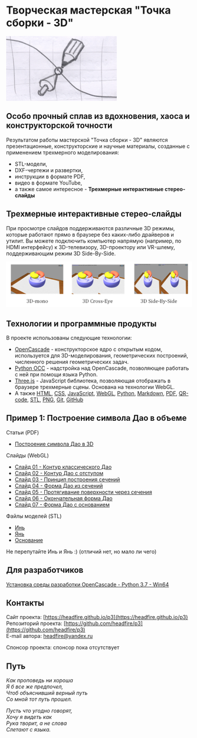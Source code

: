# Творческая мастерская "Точка сборки - 3D"

<img src="projects/brand/logo.png" align="center" width="300" />

## Особо прочный сплав из вдохновения, хаоса и конструкторской точности

Результатом работы мастерской "Точка сборки - 3D" являются презентационные, конструкторские
и научные материалы, созданные с применением трехмерного моделирования:

- STL-модели, 
- DXF-чертежи и развертки,
- инструкции в формате PDF, 
- видео в формате YouTube,
- а также самое интересное - **Трехмерные интерактивные стерео-слайды**

## Трехмерные интерактивные стерео-слайды

При просмотре слайдов поддерживаются различные
3D режимы, которые работают прямо в браузере без каких-либо драйверов и утилит. 
Вы можете подключить компьютер напрямую (например, по HDMI интерфейсу) к
3D-телевизору, 3D-проектору или VR-шлему, поддерживающим режим 3D Side-By-Side.

<img src="viewer/images/3d_modes.png" />

## Технологии и программные продукты

В проекте использованы следующие технологии: 
- [OpenCascade](https://ru.wikipedia.org/wiki/Open_Cascade_Technology) - конструкторское ядро с открытым кодом,
используется для 3D-моделирования, геометрических построений, численного решения геометрических задач.
- [Python OCC](https://github.com/tpaviot/pythonocc-core) - надстройка над OpenCascade, позволяющее работать с ней 
при помощи языка Python.
- [Three.js](https://ru.wikipedia.org/wiki/Three.js) - JavaScript библиотека, позволяющая отображать
в браузере трехмерные сцены. Основана на технологии WebGL.
- А также [HTML](https://ru.wikipedia.org/wiki/HTML),
[CSS](https://ru.wikipedia.org/wiki/CSS),
[JavaScript](https://ru.wikipedia.org/wiki/JavaScript),
[WebGL](https://ru.wikipedia.org/wiki/WebGL),
[Python](https://ru.wikipedia.org/wiki/Python),
[Markdown](https://ru.wikipedia.org/wiki/Markdown),
[PDF](https://ru.wikipedia.org/wiki/Portable_Document_Format),
[QR-code](https://ru.wikipedia.org/wiki/QR-%D0%BA%D0%BE%D0%B4),
[STL](https://ru.wikipedia.org/wiki/STL_(%D1%84%D0%BE%D1%80%D0%BC%D0%B0%D1%82_%D1%84%D0%B0%D0%B9%D0%BB%D0%B0)),
[PNG](https://ru.wikipedia.org/wiki/PNG),
[Git](https://ru.wikipedia.org/wiki/Git),
[GitHub](https://ru.wikipedia.org/wiki/GitHub)

## Пример 1: Построение символа Дао в объеме

Статьи (PDF)
- [Построение символа Дао в 3D](https://headfire.github.io/p3/docs/dao_article.pdf)

Слайды (WebGL)
- [Слайд 01 - Контур классического Дао](https://headfire.github.io/p3/v.htm?s=dao_01)
- [Слайд 02 - Контур Дао с отступом](https://headfire.github.io/p3/v.htm?s=dao_02)
- [Слайд 03 - Принцип построения сечений ](https://headfire.github.io/p3/v.htm?s=dao_03)
- [Слайд 04 - Форма Дао из сечений](https://headfire.github.io/p3/v.htm?s=dao_04)
- [Слайд 05 - Протягивание поверхности через сечения](https://headfire.github.io/p3/v.htm?s=dao_05)
- [Слайд 06 - Окончательная форма Дао](https://headfire.github.io/p3/v.htm?s=dao_06)
- [Слайд 07 - Форма Дао с основанием](https://headfire.github.io/p3/v.htm?s=dao_07)

Файлы моделей (STL) 
- [Инь](https://headfire.github.io/p3/projects/dao/models/exp_001_shape.stl)
- [Янь](https://headfire.github.io/p3/projects/dao/models/exp_002_shape.stl)
- [Основание](https://headfire.github.io/p3/projects/dao/models/exp_003_shape.stl)

Не перепутайте Инь и Янь :) (отличий нет, но мало ли чего)

## Для разработчиков

[Установка среды разработки OpenCascade - Python 3.7 - Win64](https://headfire.github.io/p3/projects/libpy/docs/setup.pdf) 

## Контакты

Cайт проекта: [https://headfire.github.io/p3](https://headfire.github.io/p3)  
Репозиторий проекта: [https://github.com/headfire/p3](https://github.com/headfire/p3)  
E-mail автора: [headfire@yandex.ru](mailto:headfire@yandex.ru)

Спонсор проекта: спонсор пока отсутствует

## Путь

*Как проповедь ни хороша*  
*Я б все же предпочел,*  
*Чтоб объяснивший верный путь*  
*Со мной тот путь прошел.*  

*Пусть что угодно говорят,*  
*Хочу я видеть как*  
*Рука творит, а не слова*  
*Слетают с языка.*


